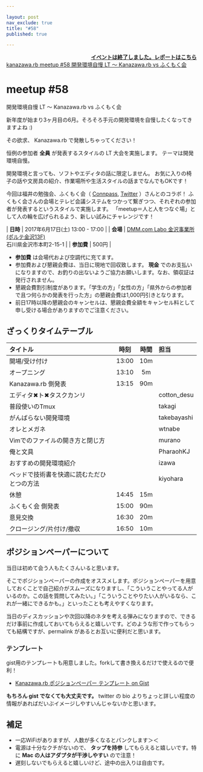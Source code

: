```yaml
---

layout: post
nav_exclude: true
title: "#58"
published: true

---
```


<div style="text-align: right;"><a href="/58/report"><strong>イベントは終了しました。レポートはこちら</strong></a></div>

<div class="doorkeeper-widget">
<a class="doorkeeper-registration-widget" href="https://kzrb.doorkeeper.jp/events/61003">kanazawa.rb meetup #58 開発環境自慢 LT 〜 Kanazawa.rb vs ふくもく会</a><script src="https://widgets.doorkeeper.jp/w/widget.js"></script>
</div>

# meetup #58

開発環境自慢 LT 〜 Kanazawa.rb vs ふくもく会

新年度が始まり3ヶ月目の6月。そろそろ手元の開発環境を自慢したくなってきますよね :)

その欲求、 Kanazawa.rb で発散しちゃってください！

恒例の参加者 **全員** が発表するスタイルの LT 大会を実施します。
テーマは開発環境自慢。

開発環境と言っても、ソフトやエディタの話に限定しません。
お気に入りの椅子の話や文房具の紹介、作業場所や生活スタイルの話までなんでもOKです！

今回は福井の勉強会、ふくもく会（ [Connpass](https://fukumoku.connpass.com/), [Twitter](https://twitter.com/fukuimokumoku) ）さんとのコラボ！
ふくもく会さんの会場とテレビ会議システムをつかって繋ぎつつ、それぞれの参加者が発表するというスタイルで実施します。
「meetup＝人と人をつなぐ場」として人の輪を広げられるよう、新しい試みにチャレンジです！


| **日時**   | 2017年6月17日(土) 13:00 - 17:00 |
| **会場**   | [DMM.com Labo 金沢事業所(ポルテ金沢13F)](http://labo.dmm.com/about/access/#kanazawa)<br>石川県金沢市本町2-15-1 |
| **参加費** | 500円 |

* **参加費** は会場代および空調代に充てます。
* 参加費および懇親会費は、当日に現地で回収致します。 **現金** でのお支払いになりますので、お釣りの出ないようご協力お願いします。なお、領収証は発行されません。
* 懇親会費割引制度があります。「学生の方」「女性の方」「県外からの参加者で且つ何らかの発表を行った方」の懇親会費は1,000円引きとなります。
* 前日17時以降の懇親会のキャンセルは、懇親会費全額をキャンセル料として申し受ける場合がありますのでご注意ください。

## ざっくりタイムテーブル

| タイトル                                   | 時刻  | 時間 | 担当                                                    |
|:-------------------------------------------|:-----:|:----:|:--------------------------------------------------------|
| 開場/受け付け                              | 13:00 | 10m  |                                                         |
| オープニング                               | 13:10 | 5m   |                                                         |
| Kanazawa.rb 側発表                         | 13:15 | 90m  |                                                         |
| エディタ✖ト✖タスクカンリ                   |       |      | cotton_desu                                             |
| 普段使いのTmux                             |       |      | takagi                                                  |
| がんばらない開発環境                       |       |      | takebayashi                                             |
| オレとメガネ                               |       |      | wtnabe                                                  |
| Vimでのファイルの開き方と閉じ方            |       |      | murano                                                  |
| 俺と文具                                   |       |      | PharaohKJ                                               |
| おすすめの開発環境紹介                     |       |      | izawa                                                   |
| ベッドで技術書を快適に読むただひとつの方法 |       |      | kiyohara                                                |
| 休憩                                       | 14:45 | 15m  |                                                         |
| ふくもく会 側発表                          | 15:00 | 90m  |                                                         |
| 意見交換                                   | 16:30 | 20m  |                                                         |
| クロージング/片付け/撤収                   | 16:50 | 10m  |                                                         |

## ポジションペーパーについて

当日は初めて会う人もたくさんいると思います。

そこでポジションペーパーの作成をオススメします。ポジションペーパーを用意しておくことで自己紹介がスムーズになりますし、「こういうことやってる人がいるのか。この話を質問してみたい。」「こういうことやりたい人がいるなら、これが一緒にできるかも。」といったことも考えやすくなります。

当日のディスカッションや次回以降のネタを考える弾みになりますので、できるだけ事前に作成しておいてもらえると嬉しいです。どのような形で作ってもらっても結構ですが、permalink があるとお互いに便利だと思います。


### テンプレート

gist用のテンプレートも用意しました。forkして書き換えるだけで使えるので便利！

- [Kanazawa.rb ポジションペーパー テンプレート on Gist](https://gist.github.com/5a523ec3180002229a32)

**もちろん gist でなくても大丈夫です。** twitter の bio よりちょっと詳しい程度の情報があればだいぶイメージしやすいんじゃないかと思います。


## 補足

- 一応WiFiがありますが、人数が多くなるとパンクします＞＜
- 電源は十分なクチがないので、 **タップを持参** してもらえると嬉しいです。特に **Mac の人はアダプタが干渉しやすい** ので注意！
- 遅刻しないでもらえると嬉しいけど、途中の出入りは自由です。
